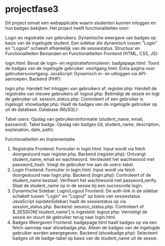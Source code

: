 # projectfase3

Dit project omvat een webapplicatie waarin studenten kunnen inloggen en hun badges bekijken. Het project heeft functionaliteiten voor:

Login en registratie van gebruikers.
Dynamische weergave van badges op basis van de ingelogde student.
Een sidebar die dynamisch tussen "Login" en "Logout" schakelt afhankelijk van de sessiestatus.
Structuur en Functionaliteiten
Bestanden en Functionaliteiten
Frontend (HTML, CSS, JS):

login.html: Bevat de login- en registratieformulieren.
badgepage.html: Toont de badges van de ingelogde gebruiker.
voortgang.html: Extra pagina voor gebruikersvoortgang.
JavaScript: Dynamisch in- en uitloggen via API-aanroepen.
Backend (PHP):

login.php: Handelt het inloggen van gebruikers af.
register.php: Handelt de registratie van nieuwe gebruikers af.
logout.php: Beëindigt de sessie en logt de gebruiker uit.
session_status.php: Controleert of een gebruiker is ingelogd.
showbadge.php: Haalt de badges van de ingelogde gebruiker op uit de database.
Database (MySQL):

Tabel users: Opslag van gebruikersinformatie (student_name, email, password).
Tabel badge: Opslag van badges (id, student_name, description, explanation, date, path).

Functionaliteiten en Implementatie
1. Registratie
Frontend:
Formulier in login.html.
Input wordt via fetch doorgestuurd naar register.php.
Backend (register.php):
Ontvangt student_name, email en wachtwoord.
Versleutelt het wachtwoord met password_hash.
Voegt de gebruiker toe aan de users-tabel.
2. Login
Frontend:
Formulier in login.html.
Input wordt via fetch doorgestuurd naar login.php.
Backend (login.php):
Controleert of de student_name bestaat.
Verifieert het wachtwoord met password_verify.
Slaat de student_name op in de sessie bij een succesvolle login.
3. Dynamische Sidebar: Login/Logout
Frontend:
De auth-link in de sidebar schakelt tussen "Login" en "Logout" op basis van sessiestatus.
JavaScript (updateSidebar) haalt de sessiestatus op via session_status.php.
Backend:
session_status.php: Controleert of $_SESSION['student_name'] is ingesteld.
logout.php: Vernietigt de sessie en stuurt de gebruiker terug naar login.html.
4. Badges Weergeven
Frontend:
badgepage.html haalt badges op via een fetch-aanroep naar showbadge.php.
Alleen de badges van de ingelogde gebruiker worden weergegeven.
Backend (showbadge.php):
Selecteert badges uit de badge-tabel op basis van de student_name uit de sessie.
